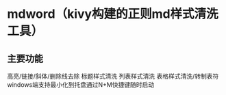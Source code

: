 # mdword（kivy构建的正则md样式清洗工具）

## 主要功能

高亮/链接/斜体/删除线去除
标题样式清洗
列表样式清洗
表格样式清洗/转制表符
windows端支持最小化到托盘通过N+M快捷键随时启动


